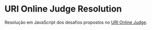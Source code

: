 # URI Online Judge Resolution

Resolução em JavaScript dos desafios propostos no [URI Online Judge](https://www.urionlinejudge.com.br).